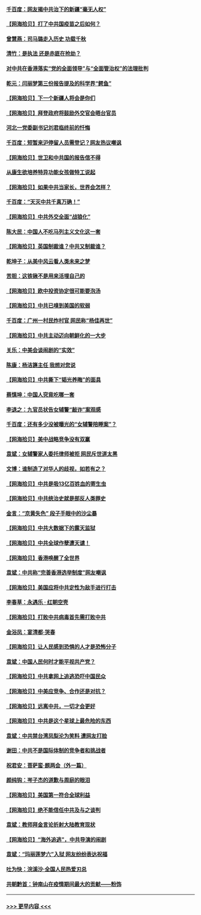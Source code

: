 #### [千百度：网友揭中共治下的新疆“毫无人权”](../pages/nsc993/n12858385.md?t=04052151) 
#### [【网海拾贝】打了中共国疫苗之后如何？](../pages/nsc993/n12857866.md?t=04052151) 
#### [曾慧燕：司马璐走入历史 功载千秋](../pages/nsc993/n12856996.md?t=04052151) 
#### [清竹：是执法 还是赤匪在抢劫？](../pages/nsc993/n12856952.md?t=04052151) 
#### [对中共在香港落实“党的全面领导”与“全面管治权”的法理批判](../pages/nsc993/n12856929.md?t=04052151) 
#### [乾元：闫丽梦第三份报告提及的科学界“鳄鱼”](../pages/nsc993/n12855985.md?t=04052151) 
#### [【网海拾贝】下一个新疆人将会是你们](../pages/nsc993/n12855864.md?t=04052151) 
#### [【网海拾贝】拜登政府将鼓励外交官会晤台官员](../pages/nsc993/n12853615.md?t=04052151) 
#### [河北一党委副书记刘君临终前的忏悔](../pages/nsc993/n12849420.md?t=04052151) 
#### [千百度：短暂来沪停留人员需登记？网友热议嘲讽](../pages/nsc993/n12853497.md?t=04052151) 
#### [【网海拾贝】世卫和中共国的报告信不得](../pages/nsc993/n12850902.md?t=04052151) 
#### [从康生欲培养特异功能女孩做特工说起](../pages/nsc993/n12849289.md?t=04052151) 
#### [【网海拾贝】如果中共当家长，世界会怎样？](../pages/nsc993/n12848436.md?t=04052151) 
#### [千百度：“天灭中共千真万确！”](../pages/nsc993/n12845659.md?t=04052151) 
#### [【网海拾贝】中共外交全面“战狼化”](../pages/nsc993/n12845607.md?t=04052151) 
#### [陈大民：中国人不吃马列主义文化这一套](../pages/nsc993/n12842496.md?t=04052151) 
#### [【网海拾贝】英国制裁谁？中共又制裁谁？](../pages/nsc993/n12840909.md?t=04052151) 
#### [乾坤子：从美中风云看人类未来之梦](../pages/nsc993/n12840590.md?t=04052151) 
#### [苦胆：这铁锹不是用来活埋自己的](../pages/nsc993/n12839512.md?t=04052151) 
#### [【网海拾贝】欧中投资协定很可能要泡汤](../pages/nsc993/n12835122.md?t=04052151) 
#### [【网海拾贝】中共已嗅到美国的软弱](../pages/nsc993/n12832411.md?t=04052151) 
#### [千百度：广州一村民炸村官 网民称“杨佳再世”](../pages/nsc993/n12832380.md?t=04052151) 
#### [【网海拾贝】中共主动迈向朝鲜化的一大步](../pages/nsc993/n12829887.md?t=04052151) 
#### [关乐：中美会谈闹剧的“实效”](../pages/nsc993/n12826698.md?t=04052151) 
#### [陈康：杨洁篪主任  我想对您说](../pages/nsc993/n12826609.md?t=04052151) 
#### [【网海拾贝】中共撕下“韬光养晦”的面具](../pages/nsc993/n12826459.md?t=04052151) 
#### [蔡慎坤：中国人究竟吃哪一套](../pages/nsc993/n12826010.md?t=04052151) 
#### [李退之：九官员状告女辅警“敲诈”案观感](../pages/nsc993/n12823984.md?t=04052151) 
#### [千百度：还有多少没被曝光的“女辅警陪睡案”？](../pages/nsc993/n12822136.md?t=04052151) 
#### [【网海拾贝】美中战略竞争没有双赢](../pages/nsc993/n12822105.md?t=04052151) 
#### [袁斌：女辅警家人委托律师被拒 网民斥世道太黑](../pages/nsc993/n12822004.md?t=04052151) 
#### [文博：谁制造了对华人的歧视，如若有之？](../pages/nsc993/n12821635.md?t=04052151) 
#### [【网海拾贝】中共是吸13亿百姓血的寄生虫](../pages/nsc993/n12819191.md?t=04052151) 
#### [【网海拾贝】中共统治史就是部反人类罪史](../pages/nsc993/n12816738.md?t=04052151) 
#### [金言：“京黄失色” 段子手眼中的沙尘暴](../pages/nsc993/n12815700.md?t=04052151) 
#### [【网海拾贝】中共大数据下的露天监狱](../pages/nsc993/n12811075.md?t=04052151) 
#### [【网海拾贝】中共全球作孽遭天谴！](../pages/nsc993/n12810258.md?t=04052151) 
#### [【网海拾贝】香港唤醒了全世界](../pages/nsc993/n12809100.md?t=04052151) 
#### [袁斌：中共称“完善香港选举制度”网友嘲讽](../pages/nsc993/n12808994.md?t=04052151) 
#### [【网海拾贝】美国应将中共定性为敌手进行打击](../pages/nsc993/n12806870.md?t=04052151) 
#### [李春草：永遇乐 · 红朝空壳](../pages/nsc993/n12805365.md?t=04052151) 
#### [【网海拾贝】打败中共病毒首先需打败中共](../pages/nsc993/n12803930.md?t=04052151) 
#### [金浴凤：宴清都‧哭春](../pages/nsc993/n12801601.md?t=04052151) 
#### [【网海拾贝】让人民感到恐惧的人才是恐怖分子](../pages/nsc993/n12799347.md?t=04052151) 
#### [袁斌：中国人民何时才能平视共产党？](../pages/nsc993/n12799306.md?t=04052151) 
#### [【网海拾贝】中共拿网上追逃恐吓中国民众](../pages/nsc993/n12796905.md?t=04052151) 
#### [【网海拾贝】中美应竞争、合作还是对抗？](../pages/nsc993/n12794675.md?t=04052151) 
#### [【网海拾贝】远离中共，一切才会更好](../pages/nsc993/n12793572.md?t=04052151) 
#### [【网海拾贝】中共是这个星球上最危险的东西](../pages/nsc993/n12791400.md?t=04052151) 
#### [袁斌：中共禁台湾凤梨沦为笑料 遭网友打脸](../pages/nsc993/n12791335.md?t=04052151) 
#### [谢田：中共不是国际体制的竞争者和挑战者](../pages/nsc993/n12791212.md?t=04052151) 
#### [祝君安：菩萨蛮·题两会（外一篇）](../pages/nsc993/n12786801.md?t=04052151) 
#### [颜纯钩：岑子杰的道歉与周庭的眼泪](../pages/nsc993/n12786775.md?t=04052151) 
#### [【网海拾贝】美国第一符合全球利益](../pages/nsc993/n12786666.md?t=04052151) 
#### [【网海拾贝】绝不能信任中共及与之谈判](../pages/nsc993/n12784266.md?t=04052151) 
#### [袁斌：教师拜金言论折射大陆教育现状](../pages/nsc993/n12783868.md?t=04052151) 
#### [【网海拾贝】“海外追逃”，中共导演的闹剧](../pages/nsc993/n12781638.md?t=04052151) 
#### [袁斌：“玛丽莲梦六”入狱 网友纷纷表达祝福](../pages/nsc993/n12781432.md?t=04052151) 
#### [吐为快：浣溪沙·全国人民热爱刃总](../pages/nsc993/n12781393.md?t=04052151) 
#### [共朝黔首：钟南山在疫情期间最大的贡献——粉饰](../pages/nsc993/n12781374.md?t=04052151) 

----
#### [ >>> 更早内容 <<< ](../indexes/nsc993-earlier.md)

